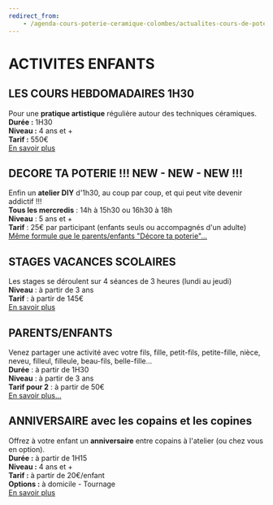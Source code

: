 ```yaml
---
redirect_from:
    - /agenda-cours-poterie-ceramique-colombes/actualites-cours-de-poterie-ceramique-colombes/stages-ados-enfants/
---
```

# ACTIVITES ENFANTS  

## LES COURS HEBDOMADAIRES 1H30
Pour une **pratique artistique** régulière autour des techniques céramiques.  
**Durée :** 1H30  
**Niveau :** 4 ans et +  
**Tarif :** 550€  
[En savoir plus](cours_enfants)  


## DECORE TA POTERIE **!!! NEW - NEW - NEW !!!**  
Enfin un **atelier DIY** d'1h30, au coup par coup, et qui peut vite devenir addictif !!!  
**Tous les mercredis** : 14h à 15h30 ou 16h30 à 18h  
**Niveau** : 5 ans et +  
**Tarif** : 25€ par participant (enfants seuls ou accompagnés d'un adulte)  
[Même formule que le parents/enfants "Décore ta poterie"...](parent_enfant) 


## STAGES VACANCES SCOLAIRES
Les stages se déroulent sur 4 séances de 3 heures (lundi au jeudi)  
**Niveau** : à partir de 3 ans  
**Tarif** : à partir de 145€  
[En savoir plus](stages_enfants)  

## PARENTS/ENFANTS  
Venez partager une activité avec votre fils, fille, petit-fils, petite-fille, nièce, neveu, filleul, filleule, beau-fils, belle-fille...  
**Durée** : à partir de 1H30  
**Niveau** : à partir de 3 ans   
**Tarif pour 2** : à partir de 50€  
[En savoir plus...](parent_enfant)  

## ANNIVERSAIRE avec les copains et les copines
Offrez à votre enfant un **anniversaire** entre copains à l'atelier (ou chez vous en option).  
**Durée :** à partir de 1H15   
**Niveau :** 4 ans et +  
**Tarif :** à partir de 20€/enfant  
**Options :** à domicile - Tournage  
[En savoir plus](anniversaire_enfants)


